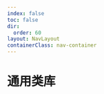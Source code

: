 ```yaml
---
index: false
toc: false
dir:
  order: 60
layout: NavLayout
containerClass: nav-container
---
```


# 通用类库

<AutoCatalog />
